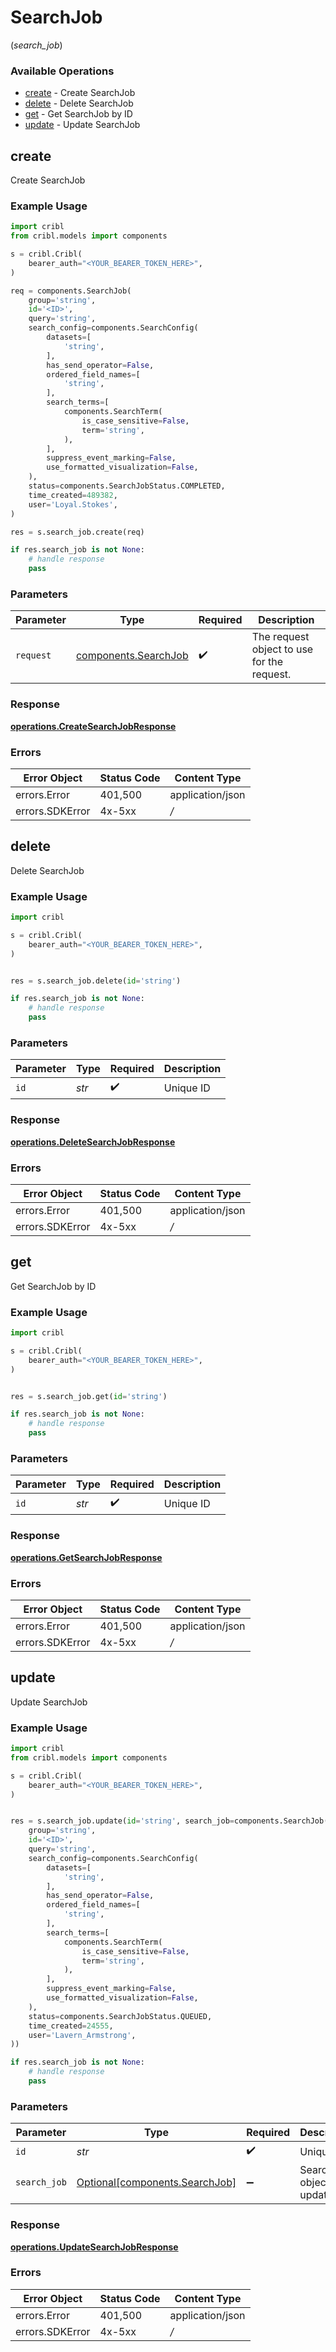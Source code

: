 # SearchJob
(*search_job*)

### Available Operations

* [create](#create) - Create SearchJob
* [delete](#delete) - Delete SearchJob
* [get](#get) - Get SearchJob by ID
* [update](#update) - Update SearchJob

## create

Create SearchJob

### Example Usage

```python
import cribl
from cribl.models import components

s = cribl.Cribl(
    bearer_auth="<YOUR_BEARER_TOKEN_HERE>",
)

req = components.SearchJob(
    group='string',
    id='<ID>',
    query='string',
    search_config=components.SearchConfig(
        datasets=[
            'string',
        ],
        has_send_operator=False,
        ordered_field_names=[
            'string',
        ],
        search_terms=[
            components.SearchTerm(
                is_case_sensitive=False,
                term='string',
            ),
        ],
        suppress_event_marking=False,
        use_formatted_visualization=False,
    ),
    status=components.SearchJobStatus.COMPLETED,
    time_created=489382,
    user='Loyal.Stokes',
)

res = s.search_job.create(req)

if res.search_job is not None:
    # handle response
    pass
```

### Parameters

| Parameter                                                    | Type                                                         | Required                                                     | Description                                                  |
| ------------------------------------------------------------ | ------------------------------------------------------------ | ------------------------------------------------------------ | ------------------------------------------------------------ |
| `request`                                                    | [components.SearchJob](../../models/components/searchjob.md) | :heavy_check_mark:                                           | The request object to use for the request.                   |


### Response

**[operations.CreateSearchJobResponse](../../models/operations/createsearchjobresponse.md)**
### Errors

| Error Object     | Status Code      | Content Type     |
| ---------------- | ---------------- | ---------------- |
| errors.Error     | 401,500          | application/json |
| errors.SDKError  | 4x-5xx           | */*              |

## delete

Delete SearchJob

### Example Usage

```python
import cribl

s = cribl.Cribl(
    bearer_auth="<YOUR_BEARER_TOKEN_HERE>",
)


res = s.search_job.delete(id='string')

if res.search_job is not None:
    # handle response
    pass
```

### Parameters

| Parameter          | Type               | Required           | Description        |
| ------------------ | ------------------ | ------------------ | ------------------ |
| `id`               | *str*              | :heavy_check_mark: | Unique ID          |


### Response

**[operations.DeleteSearchJobResponse](../../models/operations/deletesearchjobresponse.md)**
### Errors

| Error Object     | Status Code      | Content Type     |
| ---------------- | ---------------- | ---------------- |
| errors.Error     | 401,500          | application/json |
| errors.SDKError  | 4x-5xx           | */*              |

## get

Get SearchJob by ID

### Example Usage

```python
import cribl

s = cribl.Cribl(
    bearer_auth="<YOUR_BEARER_TOKEN_HERE>",
)


res = s.search_job.get(id='string')

if res.search_job is not None:
    # handle response
    pass
```

### Parameters

| Parameter          | Type               | Required           | Description        |
| ------------------ | ------------------ | ------------------ | ------------------ |
| `id`               | *str*              | :heavy_check_mark: | Unique ID          |


### Response

**[operations.GetSearchJobResponse](../../models/operations/getsearchjobresponse.md)**
### Errors

| Error Object     | Status Code      | Content Type     |
| ---------------- | ---------------- | ---------------- |
| errors.Error     | 401,500          | application/json |
| errors.SDKError  | 4x-5xx           | */*              |

## update

Update SearchJob

### Example Usage

```python
import cribl
from cribl.models import components

s = cribl.Cribl(
    bearer_auth="<YOUR_BEARER_TOKEN_HERE>",
)


res = s.search_job.update(id='string', search_job=components.SearchJob(
    group='string',
    id='<ID>',
    query='string',
    search_config=components.SearchConfig(
        datasets=[
            'string',
        ],
        has_send_operator=False,
        ordered_field_names=[
            'string',
        ],
        search_terms=[
            components.SearchTerm(
                is_case_sensitive=False,
                term='string',
            ),
        ],
        suppress_event_marking=False,
        use_formatted_visualization=False,
    ),
    status=components.SearchJobStatus.QUEUED,
    time_created=24555,
    user='Lavern_Armstrong',
))

if res.search_job is not None:
    # handle response
    pass
```

### Parameters

| Parameter                                                              | Type                                                                   | Required                                                               | Description                                                            |
| ---------------------------------------------------------------------- | ---------------------------------------------------------------------- | ---------------------------------------------------------------------- | ---------------------------------------------------------------------- |
| `id`                                                                   | *str*                                                                  | :heavy_check_mark:                                                     | Unique ID                                                              |
| `search_job`                                                           | [Optional[components.SearchJob]](../../models/components/searchjob.md) | :heavy_minus_sign:                                                     | SearchJob object to be updated                                         |


### Response

**[operations.UpdateSearchJobResponse](../../models/operations/updatesearchjobresponse.md)**
### Errors

| Error Object     | Status Code      | Content Type     |
| ---------------- | ---------------- | ---------------- |
| errors.Error     | 401,500          | application/json |
| errors.SDKError  | 4x-5xx           | */*              |

